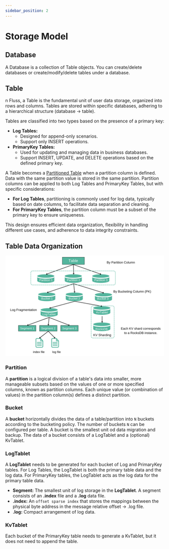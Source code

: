 ```yaml
---
sidebar_position: 2
---
```


# Storage Model

## Database
A Database is a collection of Table objects. You can create/delete databases or create/modify/delete tables under a database.

## Table
n Fluss, a Table is the fundamental unit of user data storage, organized into rows and columns. Tables are stored within specific databases, adhering to a hierarchical structure (database -> table).

Tables are classified into two types based on the presence of a primary key:
- **Log Tables:**
  - Designed for append-only scenarios. 
  - Support only INSERT operations.
- **PrimaryKey Tables:**
  - Used for updating and managing data in business databases. 
  - Support INSERT, UPDATE, and DELETE operations based on the defined primary key.

A Table becomes a [Partitioned Table](../table-design/data-distribution/partitioning.md) when a partition column is defined. Data with the same partition value is stored in the same partition. Partition columns can be applied to both Log Tables and PrimaryKey Tables, but with specific considerations:
- **For Log Tables**, partitioning is commonly used for log data, typically based on date columns, to facilitate data separation and cleaning.
- **For PrimaryKey Tables**, the partition column must be a subset of the primary key to ensure uniqueness. 

This design ensures efficient data organization, flexibility in handling different use cases, and adherence to data integrity constraints.

## Table Data Organization

![Table Data Organization](../assets/data_organization.png)


### Partition 
A **partition** is a logical division of a table's data into smaller, more manageable subsets based on the values of one or more specified columns, known as partition columns. 
Each unique value (or combination of values) in the partition column(s) defines a distinct partition.


### Bucket
A **bucket** horizontally divides the data of a table/partition into `N` buckets according to the bucketing policy.
The number of buckets `N` can be configured per table. A bucket is the smallest unit od  data migration and backup.
The data of a bucket consists of a LogTablet and a (optional) KvTablet.

### LogTablet
A **LogTablet** needs to be generated for each bucket of Log and PrimaryKey tables.
For Log Tables, the LogTablet is both the primary table data and the log data. For PrimaryKey tables, the LogTablet acts
as the log data for the primary table data.
- **Segment:** The smallest unit of log storage in the **LogTablet**. A segment consists of an **.index** file and a **.log** data file.
- **.index:** An `offset sparse index` that stores the mappings between the physical byte address in the message relative offset -> .log file. 
- **.log:** Compact arrangement of log data. 

### KvTablet
Each bucket of the PrimaryKey table needs to generate a KvTablet, but it does not need to append the table. 

